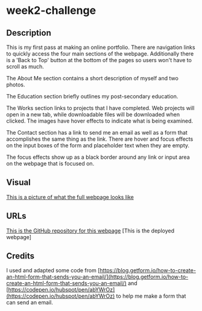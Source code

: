 # week2-challenge

## Description
This is my first pass at making an online portfolio. There are navigation links to quickly access the four main sections of the webpage. Additionally there is a 'Back to Top' button at the bottom of the pages so users won't have to scroll as much.

The About Me section contains a short description of myself and two photos. 

The Education section briefly outlines my post-secondary education. 

The Works section links to projects that I have completed. Web projects will open in a new tab, while downloadable files will be downloaded when clicked. The images have hover effects to indicate what is being examined.

The Contact section has a link to send me an email as well as a form that accomplishes the same thing as the link. There are hover and focus effects on the input boxes of the form and placeholder text when they are empty.

The focus effects show up as a black border around any link or input area on the webpage that is focused on.

## Visual

[This is a picture of what the full webpage looks like](/assets/images/webpage.jpeg)

## URLs

[This is the GitHub repository for this webpage](https://github.com/Shippo704/week2-challenge)
[This is the deployed webpage]

## Credits
I used and adapted some code from [https://blog.getform.io/how-to-create-an-html-form-that-sends-you-an-email/](https://blog.getform.io/how-to-create-an-html-form-that-sends-you-an-email/) and [https://codepen.io/hubspot/pen/abYWrOz](https://codepen.io/hubspot/pen/abYWrOz) to help me make a form that can send an email.